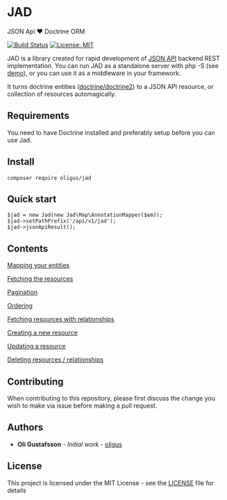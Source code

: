 # JAD

JSON Api :heart: Doctrine ORM

[![Build Status](https://travis-ci.org/oligus/jad.svg?branch=master)](https://travis-ci.org/oligus/jad)
[![License: MIT](https://img.shields.io/badge/License-MIT-yellow.svg)](https://opensource.org/licenses/MIT)

JAD is a library created for rapid development of [JSON API](http://jsonapi.org) backend REST implementation. You can
run JAD as a standalone server with php -S (see [demo](demo/README.md)), or you can use it as a middleware in your framework.

It turns doctrine entities ([doctrine/doctrine2](https://github.com/doctrine/doctrine2)) to a JSON API resource, or 
collection of resources automagically.

## Requirements

You need to have Doctrine installed and preferably setup before you can use Jad.

## Install

`composer require oligus/jad`

## Quick start
```
$jad = new Jad(new Jad\Map\AnnotationMapper($em));
$jad->setPathPrefix('/api/v1/jad');
$jad->jsonApiResult();
```

## Contents

[Mapping your entities](docs/mapping.md)

[Fetching the resources](docs/fetch.md)

[Pagination](docs/pagination.md)

[Ordering](docs/ordering.md)

[Fetching resources with relationships](docs/relations.md)

[Creating a new resource](docs/create.md)

[Updating a resource](docs/update.md)

[Deleting resources / relationships](docs/delete.md)

## Contributing

When contributing to this repository, please first discuss the change you wish to make via issue before making a pull request.

## Authors

* **Oli Gustafsson** - *Initial work* - [oligus](https://github.com/oligus)

## License

This project is licensed under the MIT License - see the [LICENSE](LICENSE.md) file for details
